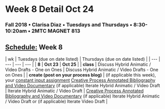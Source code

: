 # Week 8 Detail Oct 24

### Fall 2018 • Clarisa Diaz • Tuesdays and Thursdays • 8:30-10:20am • 2MTC MAGNET 813

## [Schedule:](./) Week 8

| wk | Tuesdays \(due on date listed\) | Thursdays \(due on date listed\) |
| --- | --- | --- | --- |
| **8** | **Oct 23** | **Oct 25** |
| **class** | Discuss Hybrid Animatic / Video Drafts - One on Ones |  Discuss Hybrid Animatic / Video Drafts - One on Ones |
| **create \(post on your process blog\)** |  \(if applicable this week\), your [constant input assignment](../assignments/constant-input-or-output.md)   [Creative Process Annotated Bibliography and Video Documentary](../projects/creative-process-annotated-bibliography-and-video-documentary.md) \(if applicable\) Iterate Hybrid Animatic / Video Draft | Iterate Hybrid Animatic / Video Draft  | [Creative Process Annotated Bibliography and Video Documentary](../projects/creative-process-annotated-bibliography-and-video-documentary.md) \(if applicable\) Iterate Hybrid Animatic / Video Draft or \(if applicable\) Iterate Video Draft | 


